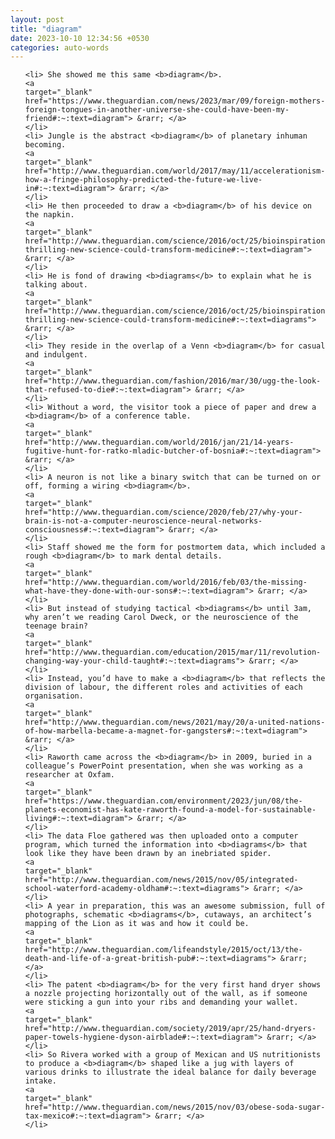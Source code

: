 ```yaml
---
layout: post
title: "diagram"
date: 2023-10-10 12:34:56 +0530
categories: auto-words
---
```

<ol>

    <li> She showed me this same <b>diagram</b>.
    <a 
    target="_blank" 
    href="https://www.theguardian.com/news/2023/mar/09/foreign-mothers-foreign-tongues-in-another-universe-she-could-have-been-my-friend#:~:text=diagram"> &rarr; </a>
    </li>
    <li> Jungle is the abstract <b>diagram</b> of planetary inhuman becoming.
    <a 
    target="_blank" 
    href="http://www.theguardian.com/world/2017/may/11/accelerationism-how-a-fringe-philosophy-predicted-the-future-we-live-in#:~:text=diagram"> &rarr; </a>
    </li>
    <li> He then proceeded to draw a <b>diagram</b> of his device on the napkin.
    <a 
    target="_blank" 
    href="http://www.theguardian.com/science/2016/oct/25/bioinspiration-thrilling-new-science-could-transform-medicine#:~:text=diagram"> &rarr; </a>
    </li>
    <li> He is fond of drawing <b>diagrams</b> to explain what he is talking about.
    <a 
    target="_blank" 
    href="http://www.theguardian.com/science/2016/oct/25/bioinspiration-thrilling-new-science-could-transform-medicine#:~:text=diagrams"> &rarr; </a>
    </li>
    <li> They reside in the overlap of a Venn <b>diagram</b> for casual and indulgent.
    <a 
    target="_blank" 
    href="http://www.theguardian.com/fashion/2016/mar/30/ugg-the-look-that-refused-to-die#:~:text=diagram"> &rarr; </a>
    </li>
    <li> Without a word, the visitor took a piece of paper and drew a <b>diagram</b> of a conference table.
    <a 
    target="_blank" 
    href="http://www.theguardian.com/world/2016/jan/21/14-years-fugitive-hunt-for-ratko-mladic-butcher-of-bosnia#:~:text=diagram"> &rarr; </a>
    </li>
    <li> A neuron is not like a binary switch that can be turned on or off, forming a wiring <b>diagram</b>.
    <a 
    target="_blank" 
    href="http://www.theguardian.com/science/2020/feb/27/why-your-brain-is-not-a-computer-neuroscience-neural-networks-consciousness#:~:text=diagram"> &rarr; </a>
    </li>
    <li> Staff showed me the form for postmortem data, which included a rough <b>diagram</b> to mark dental details.
    <a 
    target="_blank" 
    href="http://www.theguardian.com/world/2016/feb/03/the-missing-what-have-they-done-with-our-sons#:~:text=diagram"> &rarr; </a>
    </li>
    <li> But instead of studying tactical <b>diagrams</b> until 3am, why aren’t we reading Carol Dweck, or the neuroscience of the teenage brain?
    <a 
    target="_blank" 
    href="http://www.theguardian.com/education/2015/mar/11/revolution-changing-way-your-child-taught#:~:text=diagrams"> &rarr; </a>
    </li>
    <li> Instead, you’d have to make a <b>diagram</b> that reflects the division of labour, the different roles and activities of each organisation.
    <a 
    target="_blank" 
    href="http://www.theguardian.com/news/2021/may/20/a-united-nations-of-how-marbella-became-a-magnet-for-gangsters#:~:text=diagram"> &rarr; </a>
    </li>
    <li> Raworth came across the <b>diagram</b> in 2009, buried in a colleague’s PowerPoint presentation, when she was working as a researcher at Oxfam.
    <a 
    target="_blank" 
    href="https://www.theguardian.com/environment/2023/jun/08/the-planets-economist-has-kate-raworth-found-a-model-for-sustainable-living#:~:text=diagram"> &rarr; </a>
    </li>
    <li> The data Floe gathered was then uploaded onto a computer program, which turned the information into <b>diagrams</b> that look like they have been drawn by an inebriated spider.
    <a 
    target="_blank" 
    href="http://www.theguardian.com/news/2015/nov/05/integrated-school-waterford-academy-oldham#:~:text=diagrams"> &rarr; </a>
    </li>
    <li> A year in preparation, this was an awesome submission, full of photographs, schematic <b>diagrams</b>, cutaways, an architect’s mapping of the Lion as it was and how it could be.
    <a 
    target="_blank" 
    href="http://www.theguardian.com/lifeandstyle/2015/oct/13/the-death-and-life-of-a-great-british-pub#:~:text=diagrams"> &rarr; </a>
    </li>
    <li> The patent <b>diagram</b> for the very first hand dryer shows a nozzle projecting horizontally out of the wall, as if someone were sticking a gun into your ribs and demanding your wallet.
    <a 
    target="_blank" 
    href="http://www.theguardian.com/society/2019/apr/25/hand-dryers-paper-towels-hygiene-dyson-airblade#:~:text=diagram"> &rarr; </a>
    </li>
    <li> So Rivera worked with a group of Mexican and US nutritionists to produce a <b>diagram</b> shaped like a jug with layers of various drinks to illustrate the ideal balance for daily beverage intake.
    <a 
    target="_blank" 
    href="http://www.theguardian.com/news/2015/nov/03/obese-soda-sugar-tax-mexico#:~:text=diagram"> &rarr; </a>
    </li>